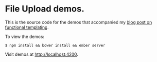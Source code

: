 # File Upload demos.

This is the source code for the demos that accompanied my
[blog post on functional templating][1].

To view the demos:

```
$ npm install && bower install && ember server
```

Visit demos at [http://localhost:4200](http://localhost:4200).


[1]: http://frontside.io/blog/2016/01/22/functional-templating-in-ember.html
